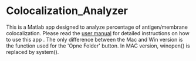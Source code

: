 # Colocalization_Analyzer
This is a Matlab app designed to analyze percentage of antigen/membrane colocalization. 
Please read the [user manual](<User manual for colocalization calculator.docx>) for detailed instructions on how to use this app . 
The only difference between the Mac and Win version is the function used for the 'Opne Folder' button. In MAC version, winopen() is replaced by system(). 
